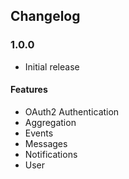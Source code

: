 ## Changelog

### 1.0.0
- Initial release

#### Features
- OAuth2 Authentication
- Aggregation
- Events
- Messages
- Notifications
- User